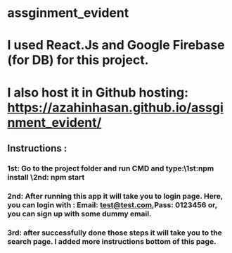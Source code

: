 # assginment_evident

# I used React.Js and Google Firebase (for DB) for this project. 
# I also host it in Github hosting: https://azahinhasan.github.io/assginment_evident/

## Instructions :
### 1st: Go to the project folder and run CMD and type:\1st:npm install \2nd: npm start
### 2nd: After running this app it will take you to login page.  Here, you can login with : Email: test@test.com,Pass: 0123456   or, you can sign up with some dummy email.

### 3rd: after successfully done those steps it will take you to the search page. I added more instructions bottom of this page.
